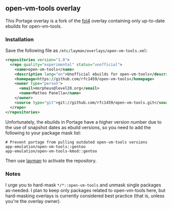 open-vm-tools overlay
---------------------

This Portage overlay is a fork of the [fol4][] overlay containing only
up-to-date ebuilds for open-vm-tools.

### Installation

Save the following file as `/etc/layman/overlays/open-vm-tools.xml`:

```xml
<repositories version="1.0">
  <repo quality="experimental" status="unofficial">
    <name>open-vm-tools</name>
    <description lang="en">Unofficial ebuilds for open-vm-tools</description>
    <homepage>https://github.com/rfc1459/open-vm-tools</homepage>
    <owner type="person">
      <email>morpheus@level28.org</email>
      <name>Matteo Panella</name>
    </owner>
    <source type="git">git://github.com/rfc1459/open-vm-tools.git</source>
  </repo>
</repositories>
```

Unfortunately, the ebuilds in Portage have a higher version number due to the
use of snapshot dates as ebuild versions, so you need to add the following to
your package mask list:

```
# Prevent portage from pulling outdated open-vm-tools versions
app-emulation/open-vm-tools::gentoo
app-emulation/open-vm-tools-kmod::gentoo
```

Then use [layman][] to activate the repository.


### Notes

I urge you to hard-mask `*/*::open-vm-tools` and unmask single packages
as-needed. I plan to keep only packages related to open-vm-tools here, but
hard-masking overlays is currently considered best practice (that is, unless
you're the overlay owner).


[fol4]: https://github.com/madsl/fol4
[layman]: http://wiki.gentoo.org/wiki/Layman
